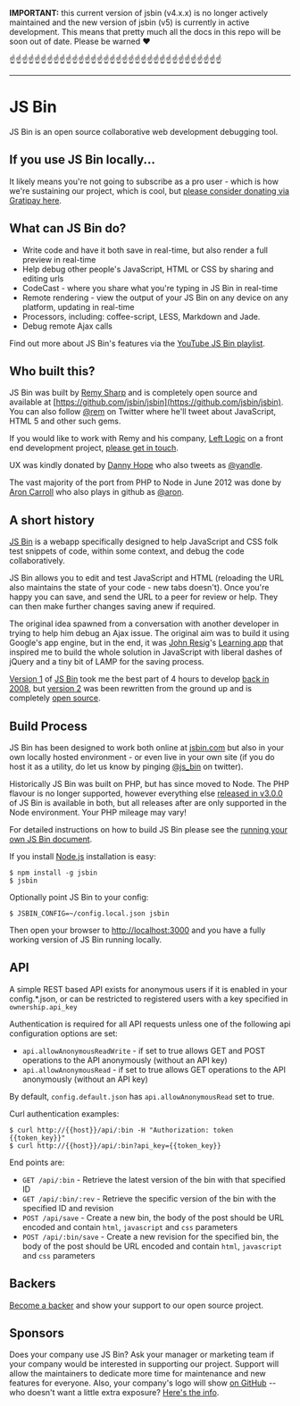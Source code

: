 **IMPORTANT:** this current version of jsbin (v4.x.x) is no longer actively maintained and the new version of jsbin (v5) is currently in active development. This means that pretty much all the docs in this repo will be soon out of date. Please be warned ❤️

☝️☝️☝️☝️☝️☝️☝️☝️☝️☝️☝️☝️☝️☝️☝️☝️☝️☝️☝️☝️☝️☝️☝️☝️☝️☝️☝️☝️☝️☝️☝️☝️☝️☝️

---

# JS Bin

JS Bin is an open source collaborative web development debugging tool.

## If you use JS Bin locally...

It likely means you're not going to subscribe as a pro user - which is how we're sustaining our project, which is cool, but [please consider donating via Gratipay here](https://gratipay.com/jsbin/).

## What can JS Bin do?

* Write code and have it both save in real-time, but also render a full preview in real-time
* Help debug other people's JavaScript, HTML or CSS by sharing and editing urls
* CodeCast - where you share what you're typing in JS Bin in real-time
* Remote rendering - view the output of your JS Bin on any device on any platform, updating in real-time
* Processors, including: coffee-script, LESS, Markdown and Jade.
* Debug remote Ajax calls

Find out more about JS Bin's features via the [YouTube JS Bin playlist](https://jsbin.com/videos).

## Who built this?

JS Bin was built by [Remy Sharp](https://remysharp.com) and is completely open source and available at [https://github.com/jsbin/jsbin](https://github.com/jsbin/jsbin). You can also follow [@rem](https://twitter.com/rem) on Twitter where he'll tweet about JavaScript, HTML 5 and other such gems.

If you would like to work with Remy and his company, [Left Logic](https://leftlogic.com) on a front end development project, [please get in touch](https://leftlogic.com/contact?message=Found%20through%20jsbin.com).

UX was kindly donated by [Danny Hope](https://yandleblog.com) who also tweets as [@yandle](https://twitter.com/yandle).

The vast majority of the port from PHP to Node in June 2012 was done by [Aron Carroll](https://aroncarroll.com/) who also plays in github as [@aron](https://github.com/aron).

## A short history

[JS Bin](https://jsbin.com) is a webapp specifically designed to help JavaScript and CSS folk test snippets of code, within some context, and debug the code collaboratively.

JS Bin allows you to edit and test JavaScript and HTML (reloading the URL also maintains the state of your code - new tabs doesn't). Once you're happy you can save, and send the URL to a peer for review or help. They can then make further changes saving anew if required.

The original idea spawned from a conversation with another developer in trying to help him debug an Ajax issue. The original aim was to build it using Google's app engine, but in the end, it was [John Resig](https://johnresig.com)'s [Learning app](https://johnresig.com/apps/learn) that inspired me to build the whole solution in JavaScript with liberal dashes of jQuery and a tiny bit of LAMP for the saving process.

[Version 1](https://1.jsbin.com) of [JS Bin](https://www.flickr.com/photos/remysharp/4284906136) took me the best part of 4 hours to develop [back in 2008](https://remysharp.com/2008/10/06/js-bin-for-collaborative-javascript-debugging/), but [version 2](https://2.jsbin.com) was been rewritten from the ground up and is completely [open source](https://github.com/remy/jsbin).

## Build Process

JS Bin has been designed to work both online at [jsbin.com](https://jsbin.com) but also in your own locally hosted environment - or even live in your own site (if you do host it as a utility, do let us know by pinging [@js_bin](https://twitter.com/js_bin) on twitter).

Historically JS Bin was built on PHP, but has since moved to Node. The PHP flavour is no longer supported, however everything else [released in v3.0.0](https://github.com/jsbin/jsbin/tags) of JS Bin is available in both, but all releases after are only supported in the Node environment. Your PHP mileage may vary!

For detailed instructions on how to build JS Bin please see the [running your own JS Bin document](/docs/running-your-own-jsbin.md).

If you install [Node.js](https://nodejs.org) installation is easy:

    $ npm install -g jsbin
    $ jsbin

Optionally point JS Bin to your config:

    $ JSBIN_CONFIG=~/config.local.json jsbin

Then open your browser to [http://localhost:3000](http://localhost:3000) and you have a fully working version of JS Bin running locally.

## API

A simple REST based API exists for anonymous users if it is enabled in your config.\*.json, or can be restricted to registered users with a key specified in `ownership.api_key`

Authentication is required for all API requests unless one of the following api configuration options are set:

- `api.allowAnonymousReadWrite` - if set to true allows GET and POST operations to the API anonymously (without an API key)
- `api.allowAnonymousRead` - if set to true allows GET operations to the API anonymously (without an API key)

By default, `config.default.json` has `api.allowAnonymousRead` set to true.

Curl authentication examples:

```
$ curl http://{{host}}/api/:bin -H "Authorization: token {{token_key}}"
$ curl http://{{host}}/api/:bin?api_key={{token_key}}
```

End points are:

- `GET /api/:bin` - Retrieve the latest version of the bin with that specified ID
- `GET /api/:bin/:rev` - Retrieve the specific version of the bin with the specified ID and revision
- `POST /api/save` - Create a new bin, the body of the post should be URL encoded and contain `html`, `javascript` and `css` parameters
- `POST /api/:bin/save` - Create a new revision for the specified bin, the body of the post should be URL encoded and contain `html`, `javascript` and `css` parameters

## Backers

[Become a backer]((https://opencollective.com/jsbin#backer)) and show your support to our open source project.


## Sponsors

Does your company use JS Bin? Ask your manager or marketing team if your company would be interested in supporting our project. Support will allow the maintainers to dedicate more time for maintenance and new features for everyone. Also, your company's logo will show [on GitHub](https://github.com/jsbin/jsbin#readme) --who doesn't want a little extra exposure?  [Here's the info](https://opencollective.com/jsbin#sponsor).
